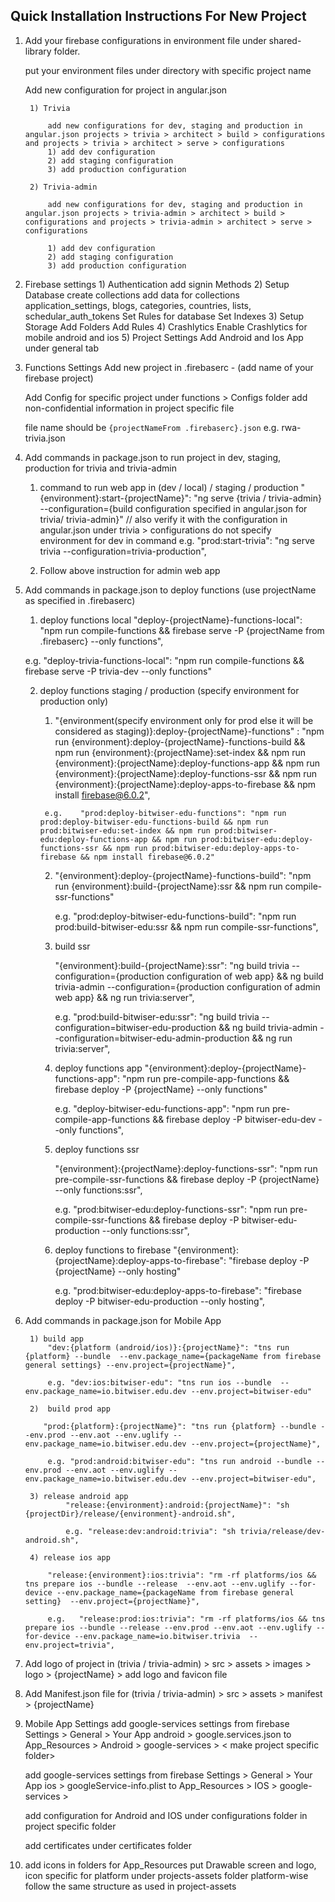 
## Quick Installation Instructions For New Project

1) Add your firebase configurations in environment file under shared-library folder.

    put your environment files under directory with specific project name
    
    Add new configuration for project in angular.json 
        
        1) Trivia

            add new configurations for dev, staging and production in angular.json projects > trivia > architect > build > configurations and projects > trivia > architect > serve > configurations
            1) add dev configuration 
            2) add staging configuration 
            3) add production configuration

        2) Trivia-admin

            add new configurations for dev, staging and production in angular.json projects > trivia-admin > architect > build > configurations and projects > trivia-admin > architect > serve > configurations

            1) add dev configuration 
            2) add staging configuration 
            3) add production configuration

2) Firebase settings
        1) Authentication
            add signin Methods
        2) Setup Database
            create collections
            add data for collections application_settings, blogs, categories, countries, lists, schedular_auth_tokens
            Set Rules for database
            Set Indexes 
        3) Setup Storage
            Add Folders
            Add Rules
        4) Crashlytics
            Enable Crashlytics for mobile android and ios
        5) Project Settings
            Add Android and Ios App under general tab

3) Functions Settings
    Add new project in .firebaserc - (add name of your firebase project)

    Add Config for specific project under functions > Configs folder add non-confidential information in project specific file
    
    file name should be `{projectNameFrom .firebaserc}.json`
    e.g. rwa-trivia.json

4) Add commands in package.json to run project in dev, staging, production for trivia and trivia-admin

    1) command to run web app in (dev / local) / staging / production
        "{environment}:start-{projectName}": "ng serve {trivia / trivia-admin} --configuration={build configuration specified in angular.json for trivia/ trivia-admin}" // also verify it with the configuration in angular.json under trivia > configurations 
        do not specify environment for dev in command
        e.g.  "prod:start-trivia": "ng serve  trivia --configuration=trivia-production",

    2) Follow above instruction for admin web app

5) Add commands in package.json to deploy functions (use projectName as specified in .firebaserc)

    1) deploy functions local
    "deploy-{projectName}-functions-local": "npm run compile-functions  && firebase serve -P {projectName from .firebaserc}  --only functions",

    e.g. "deploy-trivia-functions-local": "npm run compile-functions  && firebase serve -P trivia-dev  --only functions"
    

    2) deploy functions staging / production (specify environment for production only)
        1)    "{environment(specify environment only for prod else it will be considered as staging)}:deploy-{projectName}-functions" : "npm run {environment}:deploy-{projectName}-functions-build && npm run {environment}:{projectName}:set-index && npm run {environment}:{projectName}:deploy-functions-app && npm run {environment}:{projectName}:deploy-functions-ssr && npm run {environment}:{projectName}:deploy-apps-to-firebase && npm install firebase@6.0.2",

            e.g.    "prod:deploy-bitwiser-edu-functions": "npm run prod:deploy-bitwiser-edu-functions-build && npm run prod:bitwiser-edu:set-index && npm run prod:bitwiser-edu:deploy-functions-app && npm run prod:bitwiser-edu:deploy-functions-ssr && npm run prod:bitwiser-edu:deploy-apps-to-firebase && npm install firebase@6.0.2"

        2)  "{environment}:deploy-{projectName}-functions-build": "npm run {environment}:build-{projectName}:ssr && npm run compile-ssr-functions"

            e.g. "prod:deploy-bitwiser-edu-functions-build": "npm run prod:build-bitwiser-edu:ssr && npm run compile-ssr-functions",

        3) build ssr

            "{environment}:build-{projectName}:ssr": "ng build trivia  --configuration={production configuration of web app} && ng build trivia-admin  --configuration={production configuration of admin web app} && ng run trivia:server",

            e.g. "prod:build-bitwiser-edu:ssr": "ng build trivia  --configuration=bitwiser-edu-production && ng build trivia-admin  --configuration=bitwiser-edu-admin-production && ng run trivia:server",

        4)  deploy functions app
         "{environment}:deploy-{projectName}-functions-app": "npm run pre-compile-app-functions && firebase deploy -P {projectName} --only functions"

            e.g. "deploy-bitwiser-edu-functions-app": "npm run pre-compile-app-functions && firebase deploy -P bitwiser-edu-dev --only functions",

         5) deploy functions ssr

            "{environment}:{projectName}:deploy-functions-ssr": "npm run pre-compile-ssr-functions && firebase deploy -P {projectName} --only functions:ssr",

             e.g. "prod:bitwiser-edu:deploy-functions-ssr": "npm run pre-compile-ssr-functions && firebase deploy -P bitwiser-edu-production --only functions:ssr",

        6) deploy functions to firebase
            "{environment}:{projectName}:deploy-apps-to-firebase": "firebase deploy -P {projectName} --only hosting"

            e.g. "prod:bitwiser-edu:deploy-apps-to-firebase": "firebase deploy -P bitwiser-edu-production --only hosting",



6) Add commands in package.json for Mobile App

        1) build app
            "dev:{platform (android/ios)}:{projectName}": "tns run {platform} --bundle  --env.package_name={packageName from firebase general settings} --env.project={projectName}",

            e.g. "dev:ios:bitwiser-edu": "tns run ios --bundle  --env.package_name=io.bitwiser.edu.dev --env.project=bitwiser-edu"

        2)  build prod app

           "prod:{platform}:{projectName}": "tns run {platform} --bundle --env.prod --env.aot --env.uglify --env.package_name=io.bitwiser.edu.dev --env.project={projectName}",

            e.g. "prod:android:bitwiser-edu": "tns run android --bundle --env.prod --env.aot --env.uglify --env.package_name=io.bitwiser.edu.dev --env.project=bitwiser-edu",

        3) release android app
                "release:{environment}:android:{projectName}": "sh {projectDir}/release/{environment}-android.sh",

                e.g. "release:dev:android:trivia": "sh trivia/release/dev-android.sh",

        4) release ios app

            "release:{environment}:ios:trivia": "rm -rf platforms/ios && tns prepare ios --bundle --release  --env.aot --env.uglify --for-device --env.package_name={packageName from firebase general setting}  --env.project={projectName}",

            e.g.   "release:prod:ios:trivia": "rm -rf platforms/ios && tns prepare ios --bundle --release --env.prod --env.aot --env.uglify --for-device --env.package_name=io.bitwiser.trivia  --env.project=trivia",



7) Add logo of project in (trivia / trivia-admin) > src > assets > images > logo > {projectName} > add logo and favicon file

8) Add Manifest.json file for (trivia / trivia-admin) > src > assets > manifest > {projectName} 

8) Mobile App Settings
    add google-services settings from firebase Settings > General > Your App android > google.services.json to 
    App_Resources > Android > google-services >  < make project specific folder>

    add google-services settings from firebase Settings > General > Your App ios > googleService-info.plist to 
    App_Resources > IOS > google-services > <make project specific folder>

    add configuration for Android and IOS under configurations folder in project specific folder

    add certificates under certificates folder

9) add icons in folders for App_Resources
    put Drawable screen and logo, icon specific for platform under projects-assets folder 
    platform-wise follow the same structure as used in project-assets




